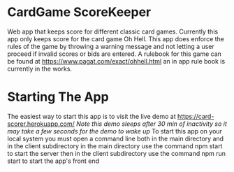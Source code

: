 # CardGame ScoreKeeper
 Web app that keeps score for different classic card games.
 Currently this app only keeps score for the card game Oh Hell.
 This app does enforce the rules of the game by throwing a warning message and not letting a user proceed if invalid scores or bids are entered.
 A rulebook for this game can be found at https://www.pagat.com/exact/ohhell.html an in app rule book is currently in the works.
 
# Starting The App
 The easiest way to start this app is to visit the live demo at https://card-scorer.herokuapp.com/ 
 *Note this demo sleeps after 30 min of inactivity so it may take a few seconds for the demo to wake up*
 To start this app on your local system you must open a command line both in the main directory and in the client subdirectory 
 in the main directory use the command npm start to start the server then in the client subdirectory use the command npm run start to start the app's front end 

